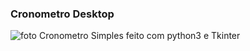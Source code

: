 <h3>Cronometro Desktop</h3>

<img src="https://img.shields.io/badge/Python-14354C?style=for-the-badge&logo=python&logoColor=white" alt="foto"/>
Cronometro  Simples feito com python3 e Tkinter
